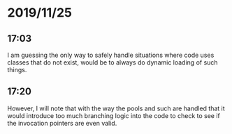 # 2019/11/25

## 17:03

I am guessing the only way to safely handle situations where code uses classes
that do not exist, would be to always do dynamic loading of such things.

## 17:20

However, I will note that with the way the pools and such are handled that it
would introduce too much branching logic into the code to check to see if
the invocation pointers are even valid.
